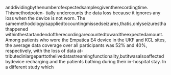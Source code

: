 anddividingbythenumberofexpectedsamplesgiventherecordingtime. Thismethodpoten-
tially undercounts the data loss because it ignores any loss when the device is not worn. The
samemethodologyisappliedtocountingmissedseizures,thatis,onlyseizuresthathappened
withinthestartandendoftherecordingarecountedtowardtheexpectedamount.
Among patients who wore the Empatica E4 device in the UKF and KCL sites, the average
data coverage over all participants was 52% and 40%, respectively, with the loss of data at-
tributedinlargeparttothelivedatastreamingfunctionality,butitwasalsoaffectedbydevice
recharging and the patients bathing during their in-hospital stay. In a different study which